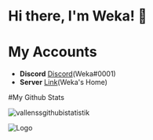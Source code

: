 # Hi there, I'm Weka! 👋  <img src="https://komarev.com/ghpvc/?username=wekaaa" alt="" align="center" />

# My Accounts 

- **Discord** [Discord](https://discord.com/users/607926085551783968)(Weka#0001)
- **Server** [Link](https://discord.gg/E6fRFX3Xqc)(Weka's Home)


#My Github Stats 

<p><img align="center" src="https://github-readme-stats.vercel.app/api?username=Vallenss&show_icons=true&theme=radical" alt="vallenssgithubistatistik" /></p>


![Logo](https://media.discordapp.net/attachments/607927671720116292/849688974238416936/tomioka.gif) 
